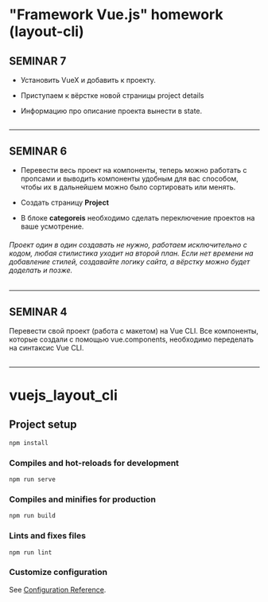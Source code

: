 # "Framework Vue.js" homework (layout-cli)

## SEMINAR 7
- Установить VueX и добавить к проекту.

- Приступаем к вёрстке новой страницы project details
- Информацию про описание проекта вынести в state.

##

---

## SEMINAR 6

- Перевести весь проект на компоненты, теперь можно работать с пропсами и выводить компоненты удобным для вас способом, чтобы их в дальнейшем можно было сортировать или менять.
- Создать страницу **Project**

- В блоке **categoreis** необходимо сделать переключение проектов на ваше усмотрение.

###### Проект один в один создавать не нужно, работаем исключительно с кодом, любая стилистика уходит на второй план. Если нет времени на добавление стилей, создавайте логику сайта, а вёрстку можно будет доделать и позже.
##

---

## SEMINAR 4

Перевести свой проект (работа с макетом) на Vue CLI. Все компоненты, которые создали с помощью vue.components, необходимо переделать на синтаксис Vue CLI.

##

---

# vuejs_layout_cli

## Project setup
```
npm install
```

### Compiles and hot-reloads for development
```
npm run serve
```

### Compiles and minifies for production
```
npm run build
```

### Lints and fixes files
```
npm run lint
```

### Customize configuration
See [Configuration Reference](https://cli.vuejs.org/config/).
